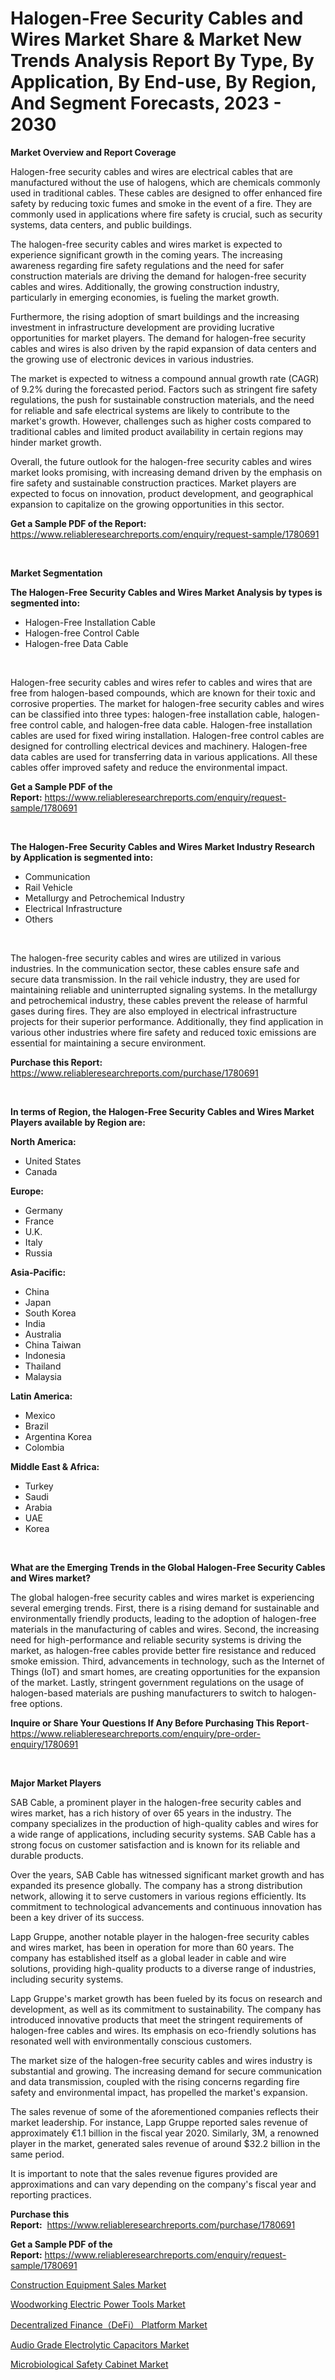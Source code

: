 <p><h1>Halogen-Free Security Cables and Wires Market Share & Market New Trends Analysis Report By Type, By Application, By End-use, By Region, And Segment Forecasts, 2023 - 2030</h1></p><p><strong>Market Overview and Report Coverage</strong></p>
<p><p>Halogen-free security cables and wires are electrical cables that are manufactured without the use of halogens, which are chemicals commonly used in traditional cables. These cables are designed to offer enhanced fire safety by reducing toxic fumes and smoke in the event of a fire. They are commonly used in applications where fire safety is crucial, such as security systems, data centers, and public buildings.</p><p>The halogen-free security cables and wires market is expected to experience significant growth in the coming years. The increasing awareness regarding fire safety regulations and the need for safer construction materials are driving the demand for halogen-free security cables and wires. Additionally, the growing construction industry, particularly in emerging economies, is fueling the market growth.</p><p>Furthermore, the rising adoption of smart buildings and the increasing investment in infrastructure development are providing lucrative opportunities for market players. The demand for halogen-free security cables and wires is also driven by the rapid expansion of data centers and the growing use of electronic devices in various industries.</p><p>The market is expected to witness a compound annual growth rate (CAGR) of 9.2% during the forecasted period. Factors such as stringent fire safety regulations, the push for sustainable construction materials, and the need for reliable and safe electrical systems are likely to contribute to the market's growth. However, challenges such as higher costs compared to traditional cables and limited product availability in certain regions may hinder market growth.</p><p>Overall, the future outlook for the halogen-free security cables and wires market looks promising, with increasing demand driven by the emphasis on fire safety and sustainable construction practices. Market players are expected to focus on innovation, product development, and geographical expansion to capitalize on the growing opportunities in this sector.</p></p>
<p><strong>Get a Sample PDF of the Report:</strong> <a href="https://www.reliableresearchreports.com/enquiry/request-sample/1780691">https://www.reliableresearchreports.com/enquiry/request-sample/1780691</a></p>
<p>&nbsp;</p>
<p><strong>Market Segmentation</strong></p>
<p><strong>The Halogen-Free Security Cables and Wires Market Analysis by types is segmented into:</strong></p>
<p><ul><li>Halogen-Free Installation Cable</li><li>Halogen-free Control Cable</li><li>Halogen-free Data Cable</li></ul></p>
<p>&nbsp;</p>
<p><p>Halogen-free security cables and wires refer to cables and wires that are free from halogen-based compounds, which are known for their toxic and corrosive properties. The market for halogen-free security cables and wires can be classified into three types: halogen-free installation cable, halogen-free control cable, and halogen-free data cable. Halogen-free installation cables are used for fixed wiring installation. Halogen-free control cables are designed for controlling electrical devices and machinery. Halogen-free data cables are used for transferring data in various applications. All these cables offer improved safety and reduce the environmental impact.</p></p>
<p><strong>Get a Sample PDF of the Report:</strong>&nbsp;<a href="https://www.reliableresearchreports.com/enquiry/request-sample/1780691">https://www.reliableresearchreports.com/enquiry/request-sample/1780691</a></p>
<p>&nbsp;</p>
<p><strong>The Halogen-Free Security Cables and Wires Market Industry Research by Application is segmented into:</strong></p>
<p><ul><li>Communication</li><li>Rail Vehicle</li><li>Metallurgy and Petrochemical Industry</li><li>Electrical Infrastructure</li><li>Others</li></ul></p>
<p>&nbsp;</p>
<p><p>The halogen-free security cables and wires are utilized in various industries. In the communication sector, these cables ensure safe and secure data transmission. In the rail vehicle industry, they are used for maintaining reliable and uninterrupted signaling systems. In the metallurgy and petrochemical industry, these cables prevent the release of harmful gases during fires. They are also employed in electrical infrastructure projects for their superior performance. Additionally, they find application in various other industries where fire safety and reduced toxic emissions are essential for maintaining a secure environment.</p></p>
<p><strong>Purchase this Report:</strong>&nbsp; <a href="https://www.reliableresearchreports.com/purchase/1780691">https://www.reliableresearchreports.com/purchase/1780691</a></p>
<p>&nbsp;</p>
<p><strong>In terms of Region, the Halogen-Free Security Cables and Wires Market Players available by Region are:</strong></p>
<p>
    <p> <strong> North America: </strong>
        <ul>
            <li>United States</li>
            <li>Canada</li>
        </ul>
        </p> 
    <p> <strong> Europe: </strong>
        <ul>
            <li>Germany</li>
            <li>France</li>
            <li>U.K.</li>
            <li>Italy</li>
            <li>Russia</li>
        </ul>
        </p> 
    <p> <strong> Asia-Pacific: </strong>
        <ul>
            <li>China</li>
            <li>Japan</li>
            <li>South Korea</li>
            <li>India</li>
            <li>Australia</li>
            <li>China Taiwan</li>
            <li>Indonesia</li>
            <li>Thailand</li>
            <li>Malaysia</li>
        </ul>
        </p> 
    <p> <strong> Latin America: </strong>
        <ul>
            <li>Mexico</li>
            <li>Brazil</li>
            <li>Argentina Korea</li>
            <li>Colombia</li>
        </ul>
        </p> 
    <p> <strong> Middle East & Africa: </strong>
        <ul>
            <li>Turkey</li>
            <li>Saudi</li>
            <li>Arabia</li>
            <li>UAE</li>
            <li>Korea</li>
        </ul>
    </p>
    </p>
<p>&nbsp;</p>
<p><strong>What are the Emerging Trends in the Global Halogen-Free Security Cables and Wires market?</strong></p>
<p><p>The global halogen-free security cables and wires market is experiencing several emerging trends. First, there is a rising demand for sustainable and environmentally friendly products, leading to the adoption of halogen-free materials in the manufacturing of cables and wires. Second, the increasing need for high-performance and reliable security systems is driving the market, as halogen-free cables provide better fire resistance and reduced smoke emission. Third, advancements in technology, such as the Internet of Things (IoT) and smart homes, are creating opportunities for the expansion of the market. Lastly, stringent government regulations on the usage of halogen-based materials are pushing manufacturers to switch to halogen-free options.</p></p>
<p><strong>Inquire or Share Your Questions If Any Before Purchasing This Report</strong>- <a href="https://www.reliableresearchreports.com/enquiry/pre-order-enquiry/1780691">https://www.reliableresearchreports.com/enquiry/pre-order-enquiry/1780691</a></p>
<p>&nbsp;</p>
<p><strong>Major Market Players</strong></p>
<p><p>SAB Cable, a prominent player in the halogen-free security cables and wires market, has a rich history of over 65 years in the industry. The company specializes in the production of high-quality cables and wires for a wide range of applications, including security systems. SAB Cable has a strong focus on customer satisfaction and is known for its reliable and durable products.</p><p>Over the years, SAB Cable has witnessed significant market growth and has expanded its presence globally. The company has a strong distribution network, allowing it to serve customers in various regions efficiently. Its commitment to technological advancements and continuous innovation has been a key driver of its success.</p><p>Lapp Gruppe, another notable player in the halogen-free security cables and wires market, has been in operation for more than 60 years. The company has established itself as a global leader in cable and wire solutions, providing high-quality products to a diverse range of industries, including security systems.</p><p>Lapp Gruppe's market growth has been fueled by its focus on research and development, as well as its commitment to sustainability. The company has introduced innovative products that meet the stringent requirements of halogen-free cables and wires. Its emphasis on eco-friendly solutions has resonated well with environmentally conscious customers.</p><p>The market size of the halogen-free security cables and wires industry is substantial and growing. The increasing demand for secure communication and data transmission, coupled with the rising concerns regarding fire safety and environmental impact, has propelled the market's expansion.</p><p>The sales revenue of some of the aforementioned companies reflects their market leadership. For instance, Lapp Gruppe reported sales revenue of approximately €1.1 billion in the fiscal year 2020. Similarly, 3M, a renowned player in the market, generated sales revenue of around $32.2 billion in the same period.</p><p>It is important to note that the sales revenue figures provided are approximations and can vary depending on the company's fiscal year and reporting practices.</p></p>
<p><strong>Purchase this Report:</strong>&nbsp;&nbsp;<a href="https://www.reliableresearchreports.com/purchase/1780691">https://www.reliableresearchreports.com/purchase/1780691</a></p>
<p></p>
<p><strong>Get a Sample PDF of the Report:</strong>&nbsp;<a href="https://www.reliableresearchreports.com/enquiry/request-sample/1780691">https://www.reliableresearchreports.com/enquiry/request-sample/1780691</a></p>
<p><p><a href="https://medium.com/@snehareportprime/construction-equipment-sales-market-the-key-to-successful-business-strategy-forecast-till-2030-5ac400cdc892">Construction Equipment Sales Market</a></p><p><a href="https://github.com/ChiragRP21/Market-Research-Report-List-1/blob/main/woodworking-electric-power-tools-market.md">Woodworking Electric Power Tools Market</a></p><p><a href="https://www.linkedin.com/pulse/decentralized-financedefi-platform-market-challenges-opportunities/">Decentralized Finance（DeFi） Platform Market</a></p><p><a href="https://www.linkedin.com/pulse/audio-grade-electrolytic-capacitors-market-size-share-global/">Audio Grade Electrolytic Capacitors Market</a></p><p><a href="https://medium.com/@rahulv.reportprime/microbiological-safety-cabinet-market-comprehensive-assessment-by-type-application-and-geography-fa9bc5df4c7c">Microbiological Safety Cabinet Market</a></p></p>